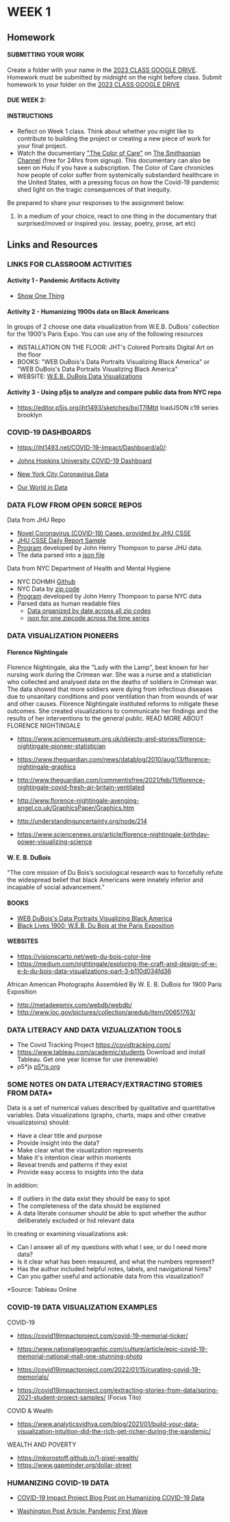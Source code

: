 # WEEK 1

## Homework

#### SUBMITTING YOUR WORK

Create a folder with your name in the [2023 CLASS GOOGLE DRIVE](https://drive.google.com/drive/folders/1LnDZgQz0g6WLeaH3QMHVdjwP3hp1HnA5?usp=sharing). Homework must be submitted by midnight on the night before class. Submit homework to your folder on the [2023 CLASS GOOGLE DRIVE](https://drive.google.com/drive/folders/1LnDZgQz0g6WLeaH3QMHVdjwP3hp1HnA5?usp=sharing)

#### DUE WEEK 2:

#### INSTRUCTIONS

* Reflect on Week 1 class. Think about whether you might like to contribute to building the project or creating a new piece of work for your final project.
* Watch the documentary ["The Color of Care"](https://www.oprahdaily.com/entertainment/tv-movies/a39301647/oprah-color-of-care-documentary/) on [The Smithsonian Channel](https://www.smithsonianchannel.com/special/the-color-of-care) (free for 24hrs from signup).  This documentary can also be seen on Hulu if you have a subscription. The Color of Care chronicles how people of color suffer from systemically substandard healthcare in the United States, with a pressing focus on how the Covid-19 pandemic shed light on the tragic consequences of that inequity. 

Be prepared to share your responses to the assignment below:
  1) In a medium of your choice, react to one thing in the documentary that surprised/moved or inspired you. (essay, poetry, prose, art etc)

## Links and Resources

### LINKS FOR CLASSROOM ACTIVITIES

#### Activity 1 - Pandemic Artifacts Activity
- [Show One Thing](https://docs.google.com/presentation/d/1caKYaaPGzV_VEqGUzJELfOHHOt438ZOuH1sMIGVpaZk/edit?usp=sharing) 

#### Activity 2 - Humanizing 1900s data on Black Americans
In groups of 2 choose one data visualization from W.E.B. DuBois' collection for the 1900's Paris Expo.  You can use any of the following resources
- INSTALLATION ON THE FLOOR: JHT's Colored Portraits Digital Art on the floor
- BOOKS: "WEB DuBois's Data Portraits Visualizing Black America" or "WEB DuBois's Data Portraits Visualizing Black America"
- WEBSITE: [W.E.B. DuBois Data Visualizations](http://metadeepmix.com/webdb/webdb/)

#### Activity 3 - Using p5js to analyze and compare public data from NYC repo

- https://editor.p5js.org/jht1493/sketches/bxiT7lMbt 
  loadJSON c19 series brooklyn

### COVID-19 DASHBOARDS

- https://jht1493.net/COVID-19-Impact/Dashboard/a0/:

- [Johns Hopkins University COVID-19 Dashboard](https://www.arcgis.com/apps/dashboards/bda7594740fd40299423467b48e9ecf6)

- [New York City Coronavirus Data](https://www.nytimes.com/interactive/2021/us/new-york-city-new-york-covid-cases.html)

- [Our World in Data](https://ourworldindata.org/coronavirus)

### DATA FLOW FROM OPEN SORCE REPOS

Data from JHU Repo

- [Novel Coronavirus (COVID-19) Cases, provided by JHU CSSE](https://github.com/CSSEGISandData/COVID-19)
- [JHU CSSE Daily Report Sample](https://github.com/CSSEGISandData/COVID-19/blob/master/csse_covid_19_data/csse_covid_19_daily_reports/01-10-2022.csv)
- [Program](https://github.com/EP-Visual-Design/COVID-19-Impact-Project/blob/master/parse/aparse.js) developed by John Henry Thompson to parse JHU data.
- The data parsed into a [json file](https://github.com/EP-Visual-Design/COVID-19-parsed-data/blob/main/c_data/world/c_meta.json)

Data from NYC Department of Health and Mental Hygiene

- NYC DOHMH [Github](https://github.com/nychealth/coronavirus-data)
- NYC Data by [zip code](https://github.com/nychealth/coronavirus-data/blob/master/totals/data-by-modzcta.csv)
- [Program](https://github.com/EP-Visual-Design/COVID-19-Impact-Project/blob/master/parse/parse_nyc.js) developed by John Henry Thompson to parse NYC data
- Parsed data as human readable files
  - [Data organized by date across all zip codes](https://github.com/EP-Visual-Design/COVID-19-parsed-data/blob/main/c_data/nyc/c_subs/Brooklyn/c_days/2020-05-18.json)
  - [json for one zipcode across the time series](https://github.com/EP-Visual-Design/COVID-19-parsed-data/blob/main/c_data/nyc/c_subs/Brooklyn/c_series/11201.json)

### DATA VISUALIZATION PIONEERS

#### Florence Nightingale

Florence Nightingale, aka the "Lady with the Lamp", best known for her nursing work during the Crimean war. She was a nurse and a statistician who collected and analysed data on the deaths of soldiers in Crimean war. The data showed that more soldiers were dying from infectious diseases due to unsanitary conditions and poor ventilation than from wounds of war and other causes. Florence Nightingale instituted reforms to mitigate these outcomes. She created visualizations to communicate her findings and the results of her interventions to the general public.
READ MORE ABOUT FLORENCE NIGHTINGALE

- https://www.sciencemuseum.org.uk/objects-and-stories/florence-nightingale-pioneer-statistician
- https://www.theguardian.com/news/datablog/2010/aug/13/florence-nightingale-graphics

- http://www.theguardian.com/commentisfree/2021/feb/11/florence-nightingale-covid-fresh-air-britain-ventilated
- http://www.florence-nightingale-avenging-angel.co.uk/GraphicsPaper/Graphics.htm
- http://understandinguncertainty.org/node/214
- https://www.sciencenews.org/article/florence-nightingale-birthday-power-visualizing-science

#### W. E. B. DuBois

"The core mission of Du Bois’s sociological research was to forcefully refute the widespread belief that black Americans were innately inferior and incapable of social advancement.”

#### BOOKS

- [WEB DuBois's Data Portraits Visualizing Black America](https://www.amazon.com/W-Boiss-Data-Portraits-Visualizing/dp/1616897066/ref=sr_1_1_sspa?crid=2UOK152V8MZKH&keywords=web+dubois+data+portraits&qid=1644337640&s=books&sprefix=WEB+dubois+data+p%2Cstripbooks%2C63&sr=1-1-spons&psc=1&spLa=ZW5jcnlwdGVkUXVhbGlmaWVyPUFHQlhERFc3UjgySDImZW5jcnlwdGVkSWQ9QTA1NDE0NTRGWVBQTEJKQVBYSEgmZW5jcnlwdGVkQWRJZD1BMDUwNjQyNDJHWDdOWjZBMTJQVDUmd2lkZ2V0TmFtZT1zcF9hdGYmYWN0aW9uPWNsaWNrUmVkaXJlY3QmZG9Ob3RMb2dDbGljaz10cnVl)
- [Black Lives 1900: W.E.B. Du Bois at the Paris Exposition](https://www.amazon.com/Black-Lives-1900-B-Exposition/dp/B07XYNRPYG/ref=pd_bxgy_img_1/142-0865404-1076502?pd_rd_w=Dy342&pf_rd_p=6b3eefea-7b16-43e9-bc45-2e332cbf99da&pf_rd_r=XJKX80RCF87VN63ENW51&pd_rd_r=765a3abe-e689-4cfa-a9ef-c283eaa7dfc7&pd_rd_wg=lJFM2&pd_rd_i=B07XYNRPYG&psc=1)

#### WEBSITES

- https://visionscarto.net/web-du-bois-color-line
- https://medium.com/nightingale/exploring-the-craft-and-design-of-w-e-b-du-bois-data-visualizations-part-3-b110d034fd36

African American Photographs Assembled By W. E. B. DuBois for 1900 Paris Exposition

- http://metadeepmix.com/webdb/webdb/
- http://www.loc.gov/pictures/collection/anedub/item/00651763/


### DATA LITERACY AND DATA VIZUALIZATION TOOLS

- The Covid Tracking Project https://covidtracking.com/
- https://www.tableau.com/academic/students Download and install Tableau. Get one year license for use (renewable)
- p5*js [p5*js.org](https://p5js.org/)

### SOME NOTES ON DATA LITERACY/EXTRACTING STORIES FROM DATA\*

Data is a set of numerical values described by qualitative and quantitative variables.
Data visualizations (graphs, charts, maps and other creative visualizatoins) should:

- Have a clear title and purpose
- Provide insight into the data?
- Make clear what the visualization represents
- Make it's intention clear within moments
- Reveal trends and patterns if they exist
- Provide easy access to insights into the data

In addition:

- If outliers in the data exist they should be easy to spot
- The completeness of the data should be explained
- A data literate consumer should be able to spot whether the author deliberately excluded or hid relevant data

In creating or examining visualizations ask:

- Can I answer all of my questions with what I see, or do I need more data?
- ​Is it clear what has been measured, and what the numbers represent?
- Has the author included helpful notes, labels, and navigational hints?
- Can you gather useful and actionable data from this visualization?

\*Source: Tableau Online

### COVID-19 DATA VISUALIZATION EXAMPLES

COVID-19

- https://covid19impactproject.com/covid-19-memorial-ticker/

- https://www.nationalgeographic.com/culture/article/epic-covid-19-memorial-national-mall-one-stunning-photo

- https://covid19impactproject.com/2022/01/15/curating-covid-19-memorials/

- https://covid19impactproject.com/extracting-stories-from-data/spring-2021-student-project-samples/ (Focus Tito)

COVID & Wealth

- https://www.analyticsvidhya.com/blog/2021/01/build-your-data-visualization-intuition-did-the-rich-get-richer-during-the-pandemic/

WEALTH AND POVERTY

- https://mkorostoff.github.io/1-pixel-wealth/
- https://www.gapminder.org/dollar-street

### HUMANIZING COVID-19 DATA

- [COVID-19 Impact Project Blog Post on Humanizing COVID-19 Data](https://covid19impactproject.com/2022/01/15/curating-covid-19-memorials/)

- [Washington Post Article: Pandemic First Wave](https://www.washingtonpost.com/nation/2020/04/12/coronavirus-first-1000-deaths/?arc404=true)
